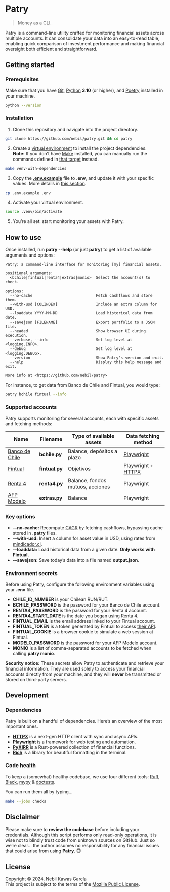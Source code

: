 # Patry

> Money as a CLI.

Patry is a command-line utility crafted for monitoring financial assets across multiple accounts.
It can consolidate your data into an easy-to-read table,
enabling quick comparison of investment performance and
making financial oversight both efficient and straightforward.

## Getting started

### Prerequisites

Make sure that you have [Git](https://git-scm.com),
[Python](https://www.python.org) **3.10** (or higher),
and [Poetry](https://python-poetry.org) installed in your machine.

```sh
python --version
```

### Installation

1. Clone this repository and navigate into the project directory.

```sh
git clone https://github.com/nebil/patry.git && cd patry
```

2. Create a [virtual environment](https://docs.python.org/3/library/venv.html)
   to install the project dependencies.  
   **Note:** If you don’t have [Make](https://www.gnu.org/software/make) installed,
   you can manually run the commands defined in [that target](Makefile) instead.

```sh
make venv-with-dependencies
```

3. Copy the [**.env.example**](.env.example) file to **.env**, and update it with your specific values.
More details in [this section](#environment-secrets).

```sh
cp .env.example .env
```

4. Activate your virtual environment.

```sh
source .venv/bin/activate
```

5. You’re all set: start monitoring your assets with Patry.

## How to use

Once installed, run **patry --help** (or just **patry**) to get a list of available arguments and options:

```console
Patry: a command-line interface for monitoring [my] financial assets.

positional arguments:
  <bchile|fintual|renta4|extras|monio>  Select the account(s) to check.

options:
  --no-cache                            Fetch cashflows and store them.
  --with-usd [COLINDEX]                 Include an extra column for USD.
  --loaddata YYYY-MM-DD                 Load historical data from date.
  --savejson [FILENAME]                 Export portfolio to a JSON file.
  --headed                              Show browser UI during execution.
  --verbose, --info                     Set log level at <logging.INFO>.
  --debug                               Set log level at <logging.DEBUG>.
  --version                             Show Patry's version and exit.
  --help                                Display this help message and exit.

More info at <https://github.com/nebil/patry>
```

For instance, to get data from Banco de Chile and Fintual, you would type:

```sh
patry bchile fintual --info
```

### Supported accounts

Patry supports monitoring for several accounts, each with specific assets and fetching methods:

| Name              | Filename        | Type of available assets          | Data fetching method  |
|-------------------|-----------------|-----------------------------------|-----------------------|
| [Banco de Chile]  | **bchile.py**   | Balance, depósitos a plazo        | [Playwright]          |
| [Fintual]         | **fintual.py**  | Objetivos                         | Playwright + [HTTPX]  |
| [Renta 4]         | **renta4.py**   | Balance, fondos mutuos, acciones  | Playwright            |
| [AFP Modelo]      | **extras.py**   | Balance                           | Playwright            |

### Key options

- **--no-cache:** Recompute [CAGR](https://en.wikipedia.org/wiki/Compound_annual_growth_rate)
by fetching cashflows, bypassing cache stored in **.patry** files.
- **--with-usd:** Insert a column for asset value in USD,
using rates from [mindicador.cl](https://mindicador.cl/).
- **--loaddata:** Load historical data from a given date. **Only works with Fintual.**
- **--savejson:** Save today’s data into a file named **output.json**.

### Environment secrets

Before using Patry, configure the following environment variables using your **.env** file.

- **CHILE_ID_NUMBER** is your Chilean RUN/RUT.
- **BCHILE_PASSWORD** is the password for your Banco de Chile account.
- **RENTA4_PASSWORD** is the password for your Renta 4 account.
- **RENTA4_START_DATE** is the date you began using Renta 4.
- **FINTUAL_EMAIL** is the email address linked to your Fintual account.
- **FINTUAL_TOKEN** is a token generated by Fintual to access [their API](https://fintual.cl/api-docs/index.html).
- **FINTUAL_COOKIE** is a browser cookie to simulate a web session at Fintual.
- **MODELO_PASSWORD** is the password for your AFP Modelo account.
- **MONIO** is a list of comma-separated accounts to be fetched when calling **patry monio**.

**Security notice:**
These secrets allow Patry to authenticate and retrieve your financial information.
They are used solely to access your financial accounts directly from your machine,
and they will **never** be transmitted or stored on third-party servers.

## Development

### Dependencies

Patry is built on a handful of dependencies.
Here’s an overview of the most important ones.

- **[HTTPX]** is a next-gen HTTP client with sync and async APIs.
- **[Playwright]** is a framework for web testing and automation.
- **[PyXIRR]** is a Rust-powered collection of financial functions.
- **[Rich]** is a library for beautiful formatting in the terminal.

### Code health

To keep a (somewhat) healthy codebase, we use four different tools:
[Ruff](https://github.com/astral-sh/ruff),
[Black](https://github.com/psf/black),
[mypy](https://github.com/python/mypy) &
[doctests](https://docs.python.org/3/library/doctest.html).

You can run them all by typing…

```sh
make --jobs checks
```

## Disclaimer

Please make sure to **review the codebase** before including your credentials.
Although this script performs only read-only operations,
it is wise not to blindly trust code from unknown sources on GitHub.
Just so we’re clear…
the author assumes no responsibility for any financial issues that could arise from using **Patry**. 😇

## License

Copyright © 2024, Nebil Kawas García  
This project is subject to the terms of the [Mozilla Public License](
https://www.mozilla.org/MPL/2.0/).

[/]:# (Implicit links)

[Banco de Chile]:  https://bancochile.cl
[Fintual]:         https://fintual.cl
[Renta 4]:         https://www.renta4.cl
[AFP Modelo]:      https://www.afpmodelo.cl

[HTTPX]:           https://www.python-httpx.org
[Playwright]:      https://playwright.dev
[PyXIRR]:          https://anexen.github.io/pyxirr
[Rich]:            https://rich.readthedocs.io/en/stable

